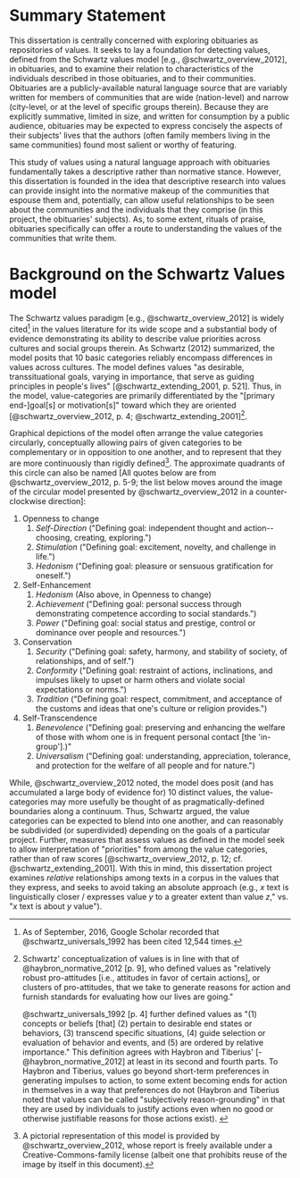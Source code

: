 # Summary Statement

This dissertation is centrally concerned with exploring obituaries as repositories of values. It seeks to lay a foundation for detecting values, defined from the Schwartz values model [e.g., @schwartz_overview_2012], in obituaries, and to examine their relation to characteristics of the individuals described in those obituaries, and to their communities. Obituaries are a publicly-available natural language source that are variably written for members of communities that are wide (nation-level) and narrow (city-level, or at the level of specific groups therein). Because they are explicitly summative, limited in size, and written for consumption by a public audience, obituaries may be expected to express concisely the aspects of their subjects' lives that the authors (often family members living in the same communities) found most salient or worthy of featuring.

This study of values using a natural language approach with obituaries fundamentally takes a descriptive rather than normative stance. However, this dissertation is founded in the idea that descriptive research into values can provide insight into the normative makeup of the communities that espouse them and, potentially, can allow useful relationships to be seen about the communities and the individuals that they comprise (in this project, the obituaries' subjects). As, to some extent, rituals of praise, obituaries specifically can offer a route to understanding the values of the communities that write them.

# Background on the Schwartz Values model

The Schwartz values paradigm [e.g., @schwartz_overview_2012] is widely cited[^footnoteOnSchwartzBeingWidelyCited] in the values literature for its wide scope and a substantial body of evidence demonstrating its ability to describe value priorities across cultures and social groups therein. As Schwartz (2012) summarized, the model posits that 10 basic categories reliably encompass differences in values across cultures. The model defines values "as desirable, transsituational goals, varying in importance, that serve as guiding principles in people's lives" [@schwartz_extending_2001, p. 521]. Thus, in the model, value-categories are primarily differentiated by the "[primary end-]goal[s] or motivation[s]" toward which they are oriented [@schwartz_overview_2012, p. 4; @schwartz_extending_2001][^footnoteOnSchwartzAlignmentWithHaybronAndTiberius].

[^footnoteOnSchwartzBeingWidelyCited]: As of September, 2016, Google Scholar recorded that @schwartz_universals_1992 has been cited 12,544 times.

[^footnoteOnSchwartzAlignmentWithHaybronAndTiberius]: Schwartz' conceptualization of values is in line with that of @haybron_normative_2012 [p. 9], who defined values as "relatively robust pro-attitudes [i.e., attitudes in favor of certain actions], or clusters of pro-attitudes, that we take to generate reasons for action and furnish standards for evaluating how our lives are going."

    <!-- This is indented to mark that it is a new paragraph of the footnote above. -->@schwartz_universals_1992 [p. 4] further defined values as "(1) concepts or beliefs [that] (2) pertain to desirable end states or behaviors, (3) transcend specific situations, (4) guide selection or evaluation of behavior and events, and (5) are ordered by relative importance." This definition agrees with Haybron and Tiberius' [-@haybron_normative_2012] at least in its second and fourth parts. To Haybron and Tiberius, values go beyond short-term preferences in generating impulses to action, to some extent becoming ends for action in themselves in a way that preferences do not (Haybron and Tiberius noted that values can be called "subjectively reason-grounding" in that they are used by individuals to justify actions even when no good or otherwise justifiable reasons for those actions exist).


Graphical depictions of the model often arrange the value categories circularly, conceptually allowing pairs of given categories to be complementary or in opposition to one another, and to represent that they are more continuously than rigidly defined[^footnoteOnFigureOfSchwartzCircumplexModel]. The approximate quadrants of this circle can also be named [All quotes below are from @schwartz_overview_2012, p. 5-9; the list below moves around the image of the circular model presented by @schwartz_overview_2012 in a counter-clockwise direction]:

[^footnoteOnFigureOfSchwartzCircumplexModel]: A pictorial representation of this model is provided by @schwartz_overview_2012, whose report is freely available under a Creative-Commons-family license (albeit one that prohibits reuse of the image by itself in this document).

1. Openness to change
	1. *Self-Direction* ("Defining goal: independent thought and action--choosing, creating, exploring.")
	2. *Stimulation* ("Defining goal: excitement, novelty, and challenge in life.")
	3. *Hedonism* ("Defining goal: pleasure or sensuous gratification for oneself.")
2. Self-Enhancement
	1. *Hedonism* (Also above, in Openness to change)
	2. *Achievement* ("Defining goal: personal success through demonstrating competence according to social standards.")
	3. *Power* ("Defining goal: social status and prestige, control or dominance over people and resources.")
3. Conservation
	1. *Security* ("Defining goal: safety, harmony, and stability of society, of relationships, and of self.")
	2. *Conformity* ("Defining goal: restraint of actions, inclinations, and impulses likely to upset or harm others and violate social expectations or norms.")
	3. *Tradition* ("Defining goal: respect, commitment, and acceptance of the customs and ideas that one's culture or religion provides.")
4. Self-Transcendence
	1. *Benevolence* ("Defining goal: preserving and enhancing the welfare of those with whom one is in frequent personal contact \[the 'in-group'].)"
	2. *Universalism* ("Defining goal: understanding, appreciation, tolerance, and protection for the welfare of all people and for nature.")

While, @schwartz_overview_2012 noted, the model does posit (and has accumulated a large body of evidence for) 10 distinct values, the value-categories may more usefully be thought of as pragmatically-defined boundaries along a continuum. Thus, Schwartz argued, the value categories can be expected to blend into one another, and can reasonably be subdivided (or superdivided) depending on the goals of a particular project. Further, measures that assess values as defined in the model seek to allow interpretation of "priorities" from among the value categories, rather than of raw scores [@schwartz_overview_2012, p. 12; cf. @schwartz_extending_2001]. With this in mind, this dissertation project examines *relative* relationships among texts in a corpus in the values that they express, and seeks to avoid taking an absolute approach (e.g., $x$ text is linguistically closer / expresses value $y$ to a greater extent than value $z$," vs. "$x$ text is about $y$ value").


